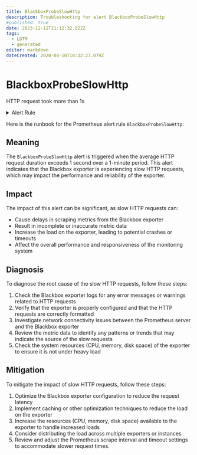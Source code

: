 ```yaml
---
title: BlackboxProbeSlowHttp
description: Troubleshooting for alert BlackboxProbeSlowHttp
#published: true
date: 2023-12-12T21:12:32.022Z
tags: 
  - LGTM
  - generated
editor: markdown
dateCreated: 2020-04-10T18:32:27.079Z
---
```


# BlackboxProbeSlowHttp

HTTP request took more than 1s

<details>
  <summary>Alert Rule</summary>

{{% rule "blackbox/blackbox-exporter.yml" "BlackboxProbeSlowHttp" %}}

{{% comment %}}

```yaml
alert: BlackboxProbeSlowHttp
expr: avg_over_time(probe_http_duration_seconds[1m]) > 1
for: 1m
labels:
    severity: warning
annotations:
    summary: Blackbox probe slow HTTP (instance {{ $labels.instance }})
    description: |-
        HTTP request took more than 1s
          VALUE = {{ $value }}
          LABELS = {{ $labels }}
    runbook: https://github.com/srerun/prometheus-alerts/blob/main/content/runbooks/blackbox-exporter/BlackboxProbeSlowHttp.md

```

{{% /comment %}}

</details>


Here is the runbook for the Prometheus alert rule `BlackboxProbeSlowHttp`:

## Meaning

The `BlackboxProbeSlowHttp` alert is triggered when the average HTTP request duration exceeds 1 second over a 1-minute period. This alert indicates that the Blackbox exporter is experiencing slow HTTP requests, which may impact the performance and reliability of the exporter.

## Impact

The impact of this alert can be significant, as slow HTTP requests can:

* Cause delays in scraping metrics from the Blackbox exporter
* Result in incomplete or inaccurate metric data
* Increase the load on the exporter, leading to potential crashes or timeouts
* Affect the overall performance and responsiveness of the monitoring system

## Diagnosis

To diagnose the root cause of the slow HTTP requests, follow these steps:

1. Check the Blackbox exporter logs for any error messages or warnings related to HTTP requests
2. Verify that the exporter is properly configured and that the HTTP requests are correctly formatted
3. Investigate network connectivity issues between the Prometheus server and the Blackbox exporter
4. Review the metric data to identify any patterns or trends that may indicate the source of the slow requests
5. Check the system resources (CPU, memory, disk space) of the exporter to ensure it is not under heavy load

## Mitigation

To mitigate the impact of slow HTTP requests, follow these steps:

1. Optimize the Blackbox exporter configuration to reduce the request latency
2. Implement caching or other optimization techniques to reduce the load on the exporter
3. Increase the resources (CPU, memory, disk space) available to the exporter to handle increased loads
4. Consider distributing the load across multiple exporters or instances
5. Review and adjust the Prometheus scrape interval and timeout settings to accommodate slower request times.
